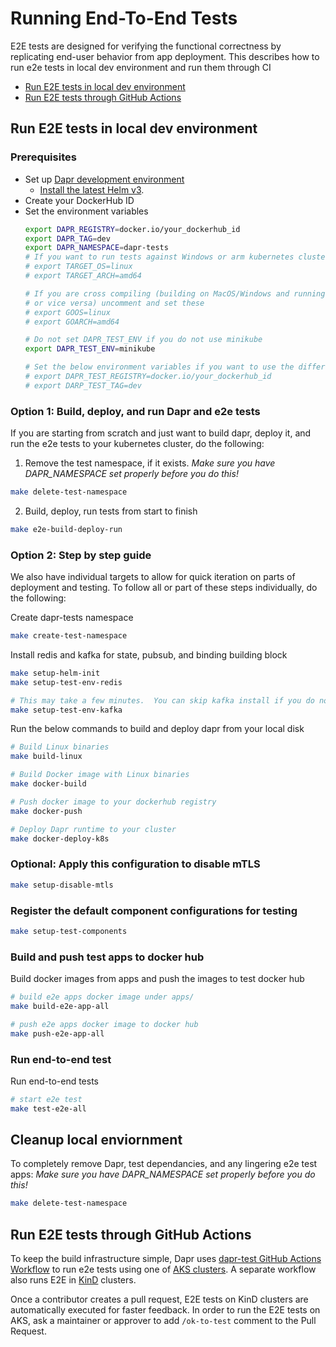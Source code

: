 # Running End-To-End Tests

E2E tests are designed for verifying the functional correctness by replicating end-user behavior from app deployment. This describes how to run e2e tests in local dev environment and run them through CI

  - [Run E2E tests in local dev environment](#run-e2e-tests-in-local-dev-environment)
  - [Run E2E tests through GitHub Actions](#run-e2e-tests-through-github-actions)

## Run E2E tests in local dev environment

### Prerequisites

* Set up [Dapr development environment](https://github.com/dapr/dapr/blob/master/docs/development/setup-dapr-development-env.md)
  - [Install the latest Helm v3](https://docs.dapr.io/getting-started/install-dapr/#install-with-helm-advanced).
* Create your DockerHub ID
* Set the environment variables
    ```bash
    export DAPR_REGISTRY=docker.io/your_dockerhub_id
    export DAPR_TAG=dev
    export DAPR_NAMESPACE=dapr-tests
    # If you want to run tests against Windows or arm kubernetes clusters, uncomment and set these
    # export TARGET_OS=linux
    # export TARGET_ARCH=amd64

    # If you are cross compiling (building on MacOS/Windows and running against a Linux Kubernetes cluster
    # or vice versa) uncomment and set these
    # export GOOS=linux
    # export GOARCH=amd64

    # Do not set DAPR_TEST_ENV if you do not use minikube
    export DAPR_TEST_ENV=minikube

    # Set the below environment variables if you want to use the different registry and tag for test apps
    # export DAPR_TEST_REGISTRY=docker.io/your_dockerhub_id
    # export DARP_TEST_TAG=dev
    ```

### Option 1: Build, deploy, and run Dapr and e2e tests

If you are starting from scratch and just want to build dapr, deploy it, and run the e2e tests to your kubernetes cluster, do the following:

1. Remove the test namespace, if it exists.
*Make sure you have DAPR_NAMESPACE set properly before you do this!*
```bash
make delete-test-namespace
```
2. Build, deploy, run tests from start to finish
```bash
make e2e-build-deploy-run
```

### Option 2: Step by step guide

We also have individual targets to allow for quick iteration on parts of deployment and testing. To follow all or part of these steps individually, do the following:

Create dapr-tests namespace

```bash
make create-test-namespace
```

Install redis and kafka for state, pubsub, and binding building block

```bash
make setup-helm-init
make setup-test-env-redis

# This may take a few minutes.  You can skip kafka install if you do not use bindings for your tests.
make setup-test-env-kafka
```

Run the below commands to build and deploy dapr from your local disk

```bash
# Build Linux binaries
make build-linux

# Build Docker image with Linux binaries
make docker-build

# Push docker image to your dockerhub registry
make docker-push

# Deploy Dapr runtime to your cluster
make docker-deploy-k8s
```

### Optional: Apply this configuration to disable mTLS

```bash
make setup-disable-mtls
```

### Register the default component configurations for testing

```bash
make setup-test-components
```

### Build and push test apps to docker hub

Build docker images from apps and push the images to test docker hub

```bash
# build e2e apps docker image under apps/
make build-e2e-app-all

# push e2e apps docker image to docker hub
make push-e2e-app-all
```

### Run end-to-end test

Run end-to-end tests

```bash
# start e2e test
make test-e2e-all
```

## Cleanup local enviornment

To completely remove Dapr, test dependancies, and any lingering e2e test apps:
*Make sure you have DAPR_NAMESPACE set properly before you do this!*
```bash
make delete-test-namespace
```


## Run E2E tests through GitHub Actions

To keep the build infrastructure simple, Dapr uses [dapr-test GitHub
Actions
Workflow](https://github.com/dapr/dapr/actions?query=workflow%3Adapr-test)
to run e2e tests using one of [AKS
clusters](https://github.com/dapr/dapr/blob/4cd61680a3129f729deae24a51da241d0701376c/tests/test-infra/find_cluster.sh#L12-L17). A
separate workflow also runs E2E in [KinD](https://kind.sigs.k8s.io/)
clusters.

Once a contributor creates a pull request, E2E tests on KinD clusters
are automatically executed for faster feedback. In order to run the
E2E tests on AKS, ask a maintainer or approver to add `/ok-to-test` comment to
the Pull Request.
